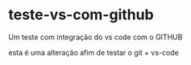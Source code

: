 # teste-vs-com-github
Um teste com integração do vs code com o GITHUB

esta é uma alteração afim de testar o git + vs-code